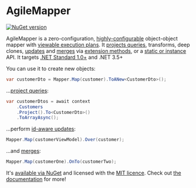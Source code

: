 # AgileMapper

[![NuGet version](https://badge.fury.io/nu/AgileObjects.AgileMapper.svg)](https://badge.fury.io/nu/AgileObjects.AgileMapper)

AgileMapper is a zero-configuration, [highly-configurable](https://agilemapper.readthedocs.io/configuration) object-object
mapper with [viewable execution plans](https://agilemapper.readthedocs.io/Using-Execution-Plans). 
It [projects queries](https://agilemapper.readthedocs.io/query-projection/), transforms, deep clones, 
[updates](https://agilemapper.readthedocs.io/Performing-Updates) and [merges](https://agilemapper.readthedocs.io/Performing-Merges) 
via [extension methods](https://agilemapper.readthedocs.io/Mapping-Extension-Methods), or a 
[static or instance](https://agilemapper.readthedocs.io/Static-vs-Instance-Mappers) API. 
It targets [.NET Standard 1.0+](https://docs.microsoft.com/en-us/dotnet/articles/standard/library) and .NET 3.5+

You can use it to create new objects:

```C#
var customerDto = Mapper.Map(customer).ToANew<CustomerDto>();
```

...[project queries](https://agilemapper.readthedocs.io/query-projection):

```C#
var customerDtos = await context
    .Customers
    .Project().To<CustomerDto>()
    .ToArrayAsync();
```

...perform [id-aware updates](https://agilemapper.readthedocs.io/Performing-Updates):

```C#
Mapper.Map(customerViewModel).Over(customer);
```

...and [merges](https://agilemapper.readthedocs.io/Performing-Merges):

```C#
Mapper.Map(customerOne).OnTo(customerTwo);
```

It's [available via NuGet](https://www.nuget.org/packages/AgileObjects.AgileMapper) and licensed with the 
[MIT licence](https://github.com/agileobjects/AgileMapper/blob/master/LICENCE.md). Check out 
[the documentation](https://agilemapper.readthedocs.io) for more!
